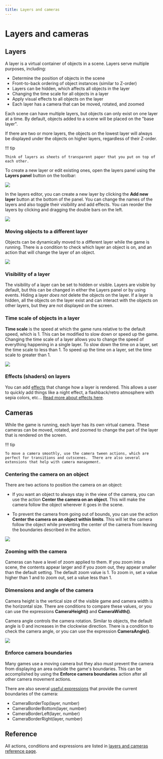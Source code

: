 ```yaml
---
title: Layers and cameras
---
```

# Layers and cameras

## Layers

A layer is a virtual container of objects in a scene. Layers serve multiple purposes, including:

  *   Determine the position of objects in the scene
  *   Front-to-back ordering of object instances (similar to Z-order)
  *   Layers can be hidden, which affects all objects in the layer
   * Changing the time scale for all objects in a layer
   * Apply visual effects to all objects on the layer
   *   Each layer has a camera that can be moved, rotated, and zoomed

Each scene can have multiple layers, but objects can only exist on one layer at a time. By default, objects added to a scene will be placed on the "base layer".

If there are two or more layers, the objects on the lowest layer will always be displayed under the objects on higher layers, regardless of their Z-order.

!!! tip

    Think of layers as sheets of transparent paper that you put on top of each other.

To create a new layer or edit existing ones, open the layers panel using the **Layers panel** button on the toolbar:

![](/gdevelop5/interface/scene-editor/layers-and-cameras/pasted/20230310-193905.png)

In the layers editor, you can create a new layer by clicking the **Add new layer** button at the bottom of the panel. You can change the names of the layers and also toggle their visibility and add effects. You can reorder the layers by clicking and dragging the double bars on the left.

![](/gdevelop5/interface/scene-editor/layers-and-cameras/pasted/20230310-194242.png)

### Moving objects to a different layer

Objects can be dynamically moved to a different layer while the game is running.  There is a condition to check which layer an object is on, and an action that will change the layer of an object.

![](/gdevelop5/interface/scene-editor/layers-and-cameras/pasted/20230310-201931.png)

### Visibility of a layer

The visibility of a layer can be set to hidden or visible.  Layers are visible by default, but this can be changed in either the Layers panel or by using events. Hiding a layer _does not_ delete the objects on the layer. If a layer is hidden, all the objects on the layer exist and can interact with the objects on other layers, but they are not displayed on the screen.

### Time scale of objects in a layer

**Time scale** is the speed at which the game runs relative to the default speed, which is 1. This can be modified to slow down or speed up the game. Changing the time scale of a layer allows you to change the speed of everything happening in a single layer. To slow down the time on a layer, set the time scale to less than 1. To speed up the time on a layer, set the time scale to greater than 1.

![](/gdevelop5/interface/scene-editor/layers-and-cameras/pasted/20230310-201551.png)

### Effects (shaders) on layers

You can add [effects](/gdevelop5/interface/scene-editor/layer-effects) that change how a layer is rendered. This allows a user to quickly add things like a night effect, a flashback/retro atmosphere with sepia colors, etc... [Read more about effects here](/gdevelop5/interface/scene-editor/layer-effects).

## Cameras

While the game is running, each layer has its own virtual camera.  These cameras can be moved, rotated, and zoomed to change the part of the layer that is rendered on the screen.

!!! tip

    To move a camera smoothly, use the camera tween actions, which are perfect for transitions and cutscenes.  There are also several extensions that help with camera management.

### Centering the camera on an object

There are two actions to position the camera on an object:

* If you want an object to always stay in the view of the camera, you can use the action **Center the camera on an object**. This will make the camera follow the object wherever it goes in the scene.

* To prevent the camera from going out of bounds, you can use the action **Center the camera on an object within limits**. This will let the camera follow the object while preventing the center of the camera from leaving the boundaries described in the action.

![](/gdevelop5/interface/scene-editor/layers-and-cameras/pasted/20230310-202341.png)

### Zooming with the camera

Cameras can have a level of zoom applied to them. If you zoom into a scene, the contents appear larger and if you zoom out, they appear smaller than the default setting. The default zoom value is 1. To zoom in, set a value higher than 1 and to zoom out, set a value less than 1.

### Dimensions and angle of the camera

Camera height is the vertical size of the visible game and camera width is the horizontal size. There are conditions to compare these values, or you can use the expressions **CameraHeight()** and **CameraWidth()**.

Camera angle controls the camera rotation.  Similar to objects, the default angle is 0 and increases in the clockwise direction.  There is a condition to check the camera angle, or you can use the expression **CameraAngle()**.

![](/wiki/pres_coord2.png)

### Enforce camera boundaries

Many games use a moving camera but they also must prevent the camera from displaying an area outside the game's boundaries.  This can be accomplished by using the **Enforce camera boundaries** action after all other camera movement actions.

There are also several [useful expressions](https://wiki.gdevelop.io/gdevelop5/all-features/camera/reference#expressions) that provide the current boundaries of the camera:

- CameraBorderTop(layer, number)
- CameraBorderBottom(layer, number)
- CameraBorderLeft(layer, number)
- CameraBorderRight(layer, number)

## Reference

All actions, conditions and expressions are listed in [layers and cameras reference page](/gdevelop5/all-features/layers-and-cameras/reference/).